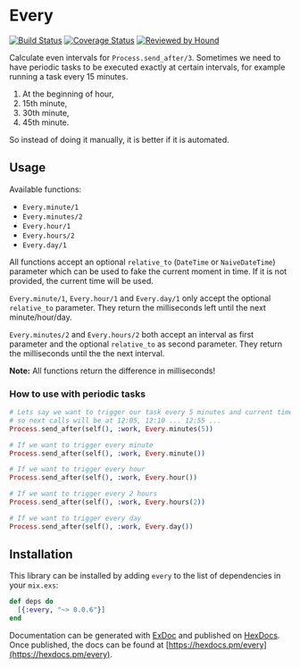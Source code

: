 # Every

[![Build Status](https://travis-ci.com/imanhodjaev/every.svg?branch=master)](https://travis-ci.com/imanhodjaev/every)
[![Coverage Status](https://coveralls.io/repos/github/imanhodjaev/every/badge.svg?branch=master&v=1)](https://coveralls.io/github/imanhodjaev/every?branch=master)
[![Reviewed by Hound](https://img.shields.io/badge/Reviewed_by-Hound-8E64B0.svg)](https://houndci.com)

Calculate even intervals for `Process.send_after/3`. Sometimes we need to have
periodic tasks to be executed exactly at certain intervals, for example running
a task every 15 minutes.

1. At the beginning of hour,
2. 15th minute,
3. 30th minute,
4. 45th minute.

So instead of doing it manually, it is better if it is automated.

## Usage

Available functions:

* `Every.minute/1`
* `Every.minutes/2`
* `Every.hour/1`
* `Every.hours/2`
* `Every.day/1`

All functions accept an optional `relative_to` (`DateTime` or `NaiveDateTime`)
parameter which can be used to fake the current moment in time. If it is not
provided, the current time will be used.

`Every.minute/1`, `Every.hour/1` and `Every.day/1` only accept the optional
`relative_to` parameter. They return the milliseconds left until the next
minute/hour/day.

`Every.minutes/2` and `Every.hours/2` both accept an interval as first parameter
and the optional `relative_to` as second parameter. They return the milliseconds
until the the next interval.

**Note:** All functions return the difference in milliseconds!

### How to use with periodic tasks

```elixir
# Lets say we want to trigger our task every 5 minutes and current time is 12:02
# so next calls will be at 12:05, 12:10 ... 12:55 ...
Process.send_after(self(), :work, Every.minutes(5))

# If we want to trigger every minute
Process.send_after(self(), :work, Every.minute())

# If we want to trigger every hour
Process.send_after(self(), :work, Every.hour())

# If we want to trigger every 2 hours
Process.send_after(self(), :work, Every.hours(2))

# If we want to trigger every day
Process.send_after(self(), :work, Every.day())
```

## Installation

This library can be installed by adding `every` to the list of dependencies in
your `mix.exs`:

```elixir
def deps do
  [{:every, "~> 0.0.6"}]
end
```

Documentation can be generated with [ExDoc](https://github.com/elixir-lang/ex_doc)
and published on [HexDocs](https://hexdocs.pm). Once published, the docs can
be found at [https://hexdocs.pm/every](https://hexdocs.pm/every).
